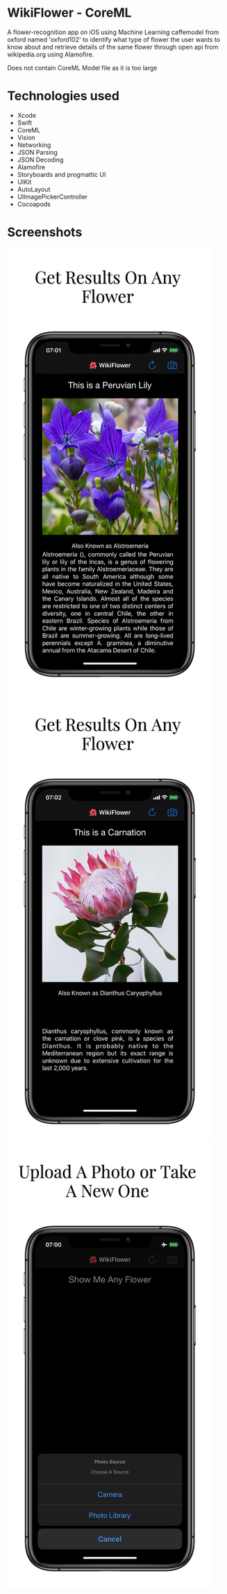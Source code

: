 # WikiFlower - CoreML

A flower-recognition app on iOS using Machine Learning caffemodel from oxford named 'oxford102' to identify what type of flower the user wants to know about and retrieve details of the same flower through open api from wikipedia.org using Alamofire.

Does not contain CoreML Model file as it is too large

# Technologies used
- Xcode
- Swift
- CoreML
- Vision
- Networking
- JSON Parsing
- JSON Decoding
- Alamofire
- Storyboards and progmattic UI
- UIKit
- AutoLayout
- UIImagePickerController
- Cocoapods

# Screenshots

![](Documentation/iphone11_1.png)
![](Documentation/iphone11_2.png)
![](Documentation/iphone11_3.png)



